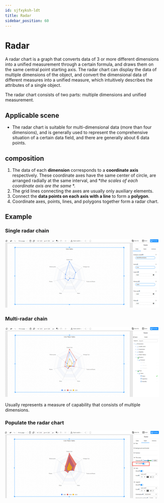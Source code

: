```yaml
---
id: sjfxyksh-ldt
title: Radar
sidebar_position: 60
---
```

# Radar

A radar chart is a graph that converts data of 3 or more different dimensions into a unified measurement through a certain formula, and draws them on the same central point starting axis. The radar chart can display the data of multiple dimensions of the object, and convert the dimensional data of different measures into a unified measure, which intuitively describes the attributes of a single object.

The radar chart consists of two parts: multiple dimensions and unified measurement.

## Applicable scene

- The radar chart is suitable for multi-dimensional data (more than four dimensions), and is generally used to represent the comprehensive situation of a certain data field, and there are generally about 6 data points.

## composition

1. The data of each **dimension** corresponds to a **coordinate axis** respectively. These coordinate axes have the same center of circle, are arranged radially at the same interval, and **the scales of each coordinate axis are the same* *.
2. The grid lines connecting the axes are usually only auxiliary elements.
3. Connect the **data points on each axis with a line** to form a **polygon**.
4. Coordinate axes, points, lines, and polygons together form a radar chart.

## Example

### Single radar chain

**![image-20230113162236635](../../../../static/img/en/datafor/visualizer/image-20230113162236635.png)**

### Multi-radar chain

![image-20230113162304176](../../../../static/img/en/datafor/visualizer/image-20230113162304176.png)

Usually represents a measure of capability that consists of multiple dimensions.

### Populate the radar chart

![image-20230113162342586](../../../../static/img/en/datafor/visualizer/image-20230113162342586.png)

